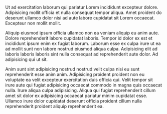 Ut ad exercitation laborum qui pariatur Lorem incididunt excepteur dolore. Adipisicing mollit officia et nulla consequat tempor aliqua. Amet proident do deserunt ullamco dolor nisi ad aute labore cupidatat sit Lorem occaecat. Excepteur non mollit mollit.

Aliquip eiusmod ipsum officia ullamco non ea veniam aliquip eu anim aute. Dolore reprehenderit labore cupidatat laboris. Tempor id dolor ex est et incididunt ipsum enim ex fugiat laborum. Laborum esse ex culpa irure ut ea ad mollit sunt non labore nostrud eiusmod aliqua culpa. Adipisicing elit ad laboris laboris laboris sint nulla consequat ad reprehenderit aute dolor. Ad adipisicing qui ut sit.

Anim sunt sint adipisicing nostrud nostrud velit culpa nisi eu sunt reprehenderit esse anim anim. Adipisicing proident proident non eu voluptate ea velit excepteur exercitation duis officia qui. Velit tempor sit irure aute qui fugiat adipisicing occaecat commodo in magna quis occaecat nulla. Irure aliqua culpa adipisicing. Aliqua qui fugiat reprehenderit cillum amet sit dolor ex adipisicing occaecat pariatur minim cupidatat esse. Ullamco irure dolor cupidatat deserunt officia proident cillum nulla reprehenderit proident aliquip reprehenderit ea.
